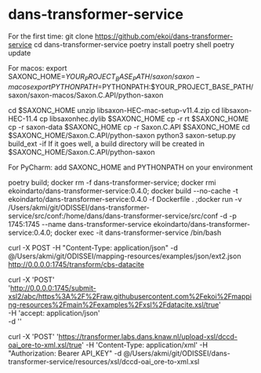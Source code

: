 # dans-transformer-service
For the first time:
git clone https://github.com/ekoi/dans-transformer-service
cd dans-transformer-service
poetry install
poetry shell
poetry update

For macos:
export SAXONC_HOME=$YOUR_PROJECT_BASE_PATH/saxon/saxon-macos
export PYTHONPATH=$PYTHONPATH:$YOUR_PROJECT_BASE_PATH/saxon/saxon-macos/Saxon.C.API/python-saxon


cd $SAXONC_HOME 
unzip libsaxon-HEC-mac-setup-v11.4.zip
cd libsaxon-HEC-11.4
cp libsaxonhec.dylib $SAXONC_HOME
cp -r rt $SAXONC_HOME
cp -r saxon-data $SAXONC_HOME
cp -r Saxon.C.API $SAXONC_HOME
cd $SAXONC_HOME/Saxon.C.API/python-saxon
python3 saxon-setup.py build_ext -if
If it goes well, a build directory will be created in $SAXONC_HOME/Saxon.C.API/python-saxon


For PyCharm:
add SAXONC_HOME and PYTHONPATH on your environment

poetry build; docker rm -f dans-transformer-service; docker rmi ekoindarto/dans-transformer-service:0.4.0; docker build --no-cache -t ekoindarto/dans-transformer-service:0.4.0 -f Dockerfile . ;docker run -v /Users/akmi/git/ODISSEI/dans-transformer-service/src/conf:/home/dans/dans-transformer-service/src/conf -d -p 1745:1745 --name dans-transformer-service ekoindarto/dans-transformer-service:0.4.0; docker exec -it dans-transformer-service /bin/bash

curl -X POST -H "Content-Type: application/json" -d @/Users/akmi/git/ODISSEI/mapping-resources/examples/json/ext2.json http://0.0.0.0:1745/transform/cbs-datacite

curl -X 'POST' \
  'http://0.0.0.0:1745/submit-xsl2/abc/https%3A%2F%2Fraw.githubusercontent.com%2Fekoi%2Fmapping-resources%2Fmain%2Fexamples%2Fxsl%2Fdatacite.xsl/true' \
  -H 'accept: application/json' \
  -d ''

curl -X 'POST'   'https://transformer.labs.dans.knaw.nl/upload-xsl/dccd-oai_ore-to-xml.xsl/true' -H 'Content-Type: application/xml'  -H "Authorization: Bearer API_KEY" -d @/Users/akmi/git/ODISSEI/dans-transformer-service/resources/xsl/dccd-oai_ore-to-xml.xsl